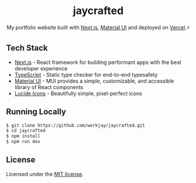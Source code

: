 <h1 align="center">
  jaycrafted
</h1>
<p align="center">
  My portfolio website built with <a href="https://nextjs.org" target="_blank">Next.js</a>, <a href="https://mui.com" target="_blank">Material UI</a> and deployed on <a href="https://vercel.com" target="_blank">Vercel</a>.⚡
</p>

<!-- ![preview](https://raw.githubusercontent.com/workjay/jaycrafted/main/thumbnail.png) -->

## Tech Stack

- [Next.js](https://nextjs.org) - React framework for building performant apps with the best developer experience
- [TypeScript](https://typescriptlang.org) - Static type checker for end-to-end typesafety
- [Material UI](https://mui.com) - MUI provides a simple, customizable, and accessible library of React components
- [Lucide Icons](https://lucide.dev) - Beautifully simple, pixel-perfect icons

## Running Locally

```bash
$ git clone https://github.com/workjay/jaycrafted.git
$ cd jaycrafted
$ npm install
$ npm run dev
```

## License

Licensed under the [MIT license](https://github.com/workjay/jaycrafted/blob/main/LICENSE).
